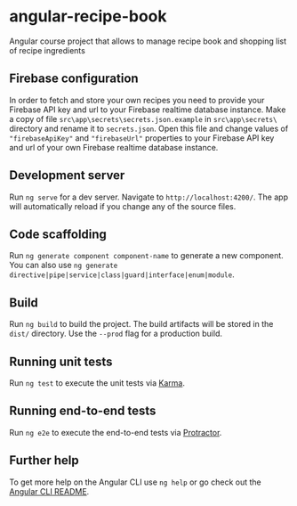# angular-recipe-book

Angular course project that allows to manage recipe book and shopping list of recipe ingredients

## Firebase configuration

In order to fetch and store your own recipes you need to provide your Firebase API key and url to your Firebase realtime database instance.
Make a copy of file `src\app\secrets\secrets.json.example` in `src\app\secrets\` directory and rename it to `secrets.json`.
Open this file and change values of `"firebaseApiKey"` and `"firebaseUrl"` properties to your Firebase API key and url of your own Firebase realtime database instance.

## Development server

Run `ng serve` for a dev server. Navigate to `http://localhost:4200/`. The app will automatically reload if you change any of the source files.

## Code scaffolding

Run `ng generate component component-name` to generate a new component. You can also use `ng generate directive|pipe|service|class|guard|interface|enum|module`.

## Build

Run `ng build` to build the project. The build artifacts will be stored in the `dist/` directory. Use the `--prod` flag for a production build.

## Running unit tests

Run `ng test` to execute the unit tests via [Karma](https://karma-runner.github.io).

## Running end-to-end tests

Run `ng e2e` to execute the end-to-end tests via [Protractor](http://www.protractortest.org/).

## Further help

To get more help on the Angular CLI use `ng help` or go check out the [Angular CLI README](https://github.com/angular/angular-cli/blob/master/README.md).
